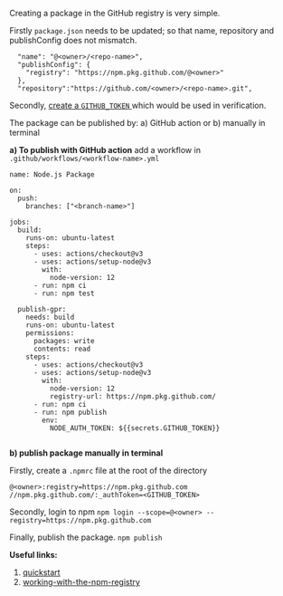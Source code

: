 Creating a package in the GitHub registry is very simple.

Firstly `package.json` needs to be updated; so that name, repository and publishConfig does not mismatch.

```
  "name": "@<owner>/<repo-name>",
  "publishConfig": {
    "registry": "https://npm.pkg.github.com/@<owner>"
  },
  "repository":"https://github.com/<owner>/<repo-name>.git",

```

Secondly, [create a `GITHUB_TOKEN` ](https://docs.github.com/en/enterprise-server@3.4/authentication/keeping-your-account-and-data-secure/creating-a-personal-access-token)which would be used in verification.
 
The package can be published by: 
a) GitHub action or 
b) manually in terminal

**a) To publish with GitHub action**
add a workflow in `.github/workflows/<workflow-name>.yml`
```
name: Node.js Package

on:
  push:
    branches: ["<branch-name>"]

jobs:
  build:
    runs-on: ubuntu-latest
    steps:
      - uses: actions/checkout@v3
      - uses: actions/setup-node@v3
        with:
          node-version: 12
      - run: npm ci
      - run: npm test

  publish-gpr:
    needs: build
    runs-on: ubuntu-latest
    permissions:
      packages: write
      contents: read
    steps:
      - uses: actions/checkout@v3
      - uses: actions/setup-node@v3
        with:
          node-version: 12
          registry-url: https://npm.pkg.github.com/
      - run: npm ci
      - run: npm publish
        env:
          NODE_AUTH_TOKEN: ${{secrets.GITHUB_TOKEN}}


```

**b) publish package manually in terminal**

Firstly, create a `.npmrc` file at the root of the directory
```
@<owner>:registry=https://npm.pkg.github.com
//npm.pkg.github.com/:_authToken=<GITHUB_TOKEN>
```
Secondly, login to npm 
`npm login --scope=@<owner> --registry=https://npm.pkg.github.com`

Finally, publish the package.
`npm publish`

**Useful links:**
1. [quickstart](https://docs.github.com/en/packages/quickstart)
2. [working-with-the-npm-registry](https://docs.github.com/en/packages/working-with-a-github-packages-registry/working-with-the-npm-registry) 
